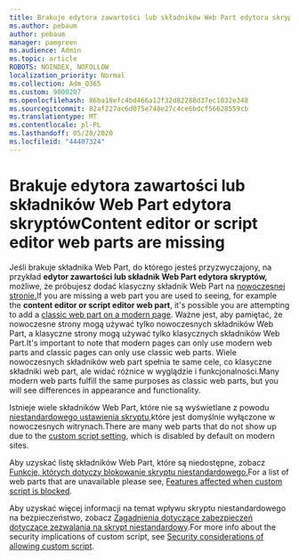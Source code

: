```yaml
---
title: Brakuje edytora zawartości lub składników Web Part edytora skryptów
ms.author: pebaum
author: pebaum
manager: pamgreen
ms.audience: Admin
ms.topic: article
ROBOTS: NOINDEX, NOFOLLOW
localization_priority: Normal
ms.collection: Adm_O365
ms.custom: 9000207
ms.openlocfilehash: 86ba18efc4bd466a12f32d82288d37ec1032e348
ms.sourcegitcommit: 82af227ac6d075e748e27c4ce6bdcf56628559cb
ms.translationtype: MT
ms.contentlocale: pl-PL
ms.lasthandoff: 05/28/2020
ms.locfileid: "44407324"
---
```

# <a name="content-editor-or-script-editor-web-parts-are-missing"></a><span data-ttu-id="bfd40-102">Brakuje edytora zawartości lub składników Web Part edytora skryptów</span><span class="sxs-lookup"><span data-stu-id="bfd40-102">Content editor or script editor web parts are missing</span></span>

<span data-ttu-id="bfd40-103">Jeśli brakuje składnika Web Part, do którego jesteś przyzwyczajony, na przykład **edytor zawartości lub składnik Web Part edytora skryptów,** możliwe, że próbujesz dodać klasyczny składnik Web Part na [nowoczesnej stronie.](https://support.office.com/article/classic-and-modern-web-part-experiences-3fdae6c3-8fc1-49ab-8708-8c104b882e64)</span><span class="sxs-lookup"><span data-stu-id="bfd40-103">If you are missing a web part you are used to seeing, for example the **content editor or script editor web part**, it's possible you are attempting to add a [classic web part on a modern page](https://support.office.com/article/classic-and-modern-web-part-experiences-3fdae6c3-8fc1-49ab-8708-8c104b882e64).</span></span> <span data-ttu-id="bfd40-104">Ważne jest, aby pamiętać, że nowoczesne strony mogą używać tylko nowoczesnych składników Web Part, a klasyczne strony mogą używać tylko klasycznych składników Web Part.</span><span class="sxs-lookup"><span data-stu-id="bfd40-104">It's important to note that modern pages can only use modern web parts and classic pages can only use classic web parts.</span></span> <span data-ttu-id="bfd40-105">Wiele nowoczesnych składników web part spełnia te same cele, co klasyczne składniki web part, ale widać różnice w wyglądzie i funkcjonalności.</span><span class="sxs-lookup"><span data-stu-id="bfd40-105">Many modern web parts fulfill the same purposes as classic web parts, but you will see differences in appearance and functionality.</span></span>

<span data-ttu-id="bfd40-106">Istnieje wiele składników Web Part, które nie są wyświetlane z powodu [niestandardowego ustawienia skryptu,](https://docs.microsoft.com/sharepoint/allow-or-prevent-custom-script)które jest domyślnie wyłączone w nowoczesnych witrynach.</span><span class="sxs-lookup"><span data-stu-id="bfd40-106">There are many web parts that do not show up due to the [custom script setting](https://docs.microsoft.com/sharepoint/allow-or-prevent-custom-script), which is disabled by default on modern sites.</span></span> 

<span data-ttu-id="bfd40-107">Aby uzyskać listę składników Web Part, które są niedostępne, zobacz [Funkcje, których dotyczy blokowanie skryptu niestandardowego.](https://docs.microsoft.com/sharepoint/allow-or-prevent-custom-script#features-affected-when-custom-script-is-blocked)</span><span class="sxs-lookup"><span data-stu-id="bfd40-107">For a list of web parts that are unavailable please see, [Features affected when custom script is blocked](https://docs.microsoft.com/sharepoint/allow-or-prevent-custom-script#features-affected-when-custom-script-is-blocked).</span></span>

<span data-ttu-id="bfd40-108">Aby uzyskać więcej informacji na temat wpływu skryptu niestandardowego na bezpieczeństwo, zobacz [Zagadnienia dotyczące zabezpieczeń dotyczące zezwalania na skrypt niestandardowy](https://docs.microsoft.com/sharepoint/security-considerations-of-allowing-custom-script).</span><span class="sxs-lookup"><span data-stu-id="bfd40-108">For more info about the security implications of custom script, see [Security considerations of allowing custom script](https://docs.microsoft.com/sharepoint/security-considerations-of-allowing-custom-script).</span></span>
